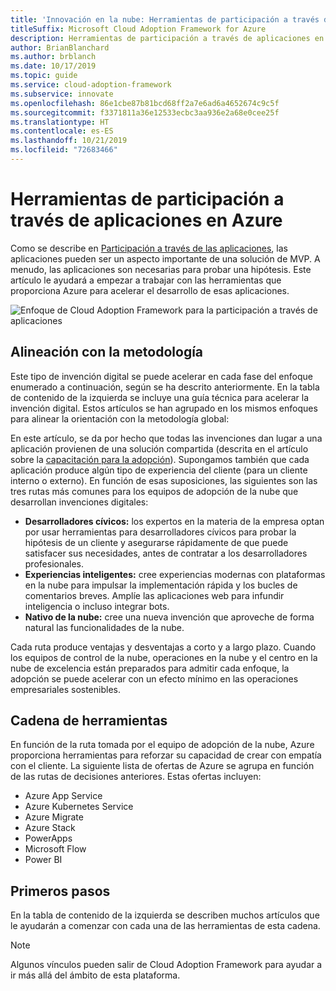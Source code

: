 ```yaml
---
title: 'Innovación en la nube: Herramientas de participación a través de aplicaciones en Azure'
titleSuffix: Microsoft Cloud Adoption Framework for Azure
description: Herramientas de participación a través de aplicaciones en Azure
author: BrianBlanchard
ms.author: brblanch
ms.date: 10/17/2019
ms.topic: guide
ms.service: cloud-adoption-framework
ms.subservice: innovate
ms.openlocfilehash: 86e1cbe87b81bcd68ff2a7e6ad6a4652674c9c5f
ms.sourcegitcommit: f3371811a36e12533ecbc3aa936e2a68e0cee25f
ms.translationtype: HT
ms.contentlocale: es-ES
ms.lasthandoff: 10/21/2019
ms.locfileid: "72683466"
---
```

# <a name="tools-to-engage-via-apps-in-azure"></a>Herramientas de participación a través de aplicaciones en Azure

Como se describe en [Participación a través de las aplicaciones](../considerations/apps.md), las aplicaciones pueden ser un aspecto importante de una solución de MVP. A menudo, las aplicaciones son necesarias para probar una hipótesis. Este artículo le ayudará a empezar a trabajar con las herramientas que proporciona Azure para acelerar el desarrollo de esas aplicaciones.

![Enfoque de Cloud Adoption Framework para la participación a través de aplicaciones](../../_images/innovate/engage-via-apps.png)

## <a name="alignment-to-the-methodology"></a>Alineación con la metodología

Este tipo de invención digital se puede acelerar en cada fase del enfoque enumerado a continuación, según se ha descrito anteriormente. En la tabla de contenido de la izquierda se incluye una guía técnica para acelerar la invención digital. Estos artículos se han agrupado en los mismos enfoques para alinear la orientación con la metodología global:

En este artículo, se da por hecho que todas las invenciones dan lugar a una aplicación provienen de una solución compartida (descrita en el artículo sobre la [capacitación para la adopción](./ci-cd.md)). Supongamos también que cada aplicación produce algún tipo de experiencia del cliente (para un cliente interno o externo). En función de esas suposiciones, las siguientes son las tres rutas más comunes para los equipos de adopción de la nube que desarrollan invenciones digitales:

- **Desarrolladores cívicos:** los expertos en la materia de la empresa optan por usar herramientas para desarrolladores cívicos para probar la hipótesis de un cliente y asegurarse rápidamente de que puede satisfacer sus necesidades, antes de contratar a los desarrolladores profesionales.
- **Experiencias inteligentes:** cree experiencias modernas con plataformas en la nube para impulsar la implementación rápida y los bucles de comentarios breves. Amplíe las aplicaciones web para infundir inteligencia o incluso integrar bots.
- **Nativo de la nube:** cree una nueva invención que aproveche de forma natural las funcionalidades de la nube.

Cada ruta produce ventajas y desventajas a corto y a largo plazo. Cuando los equipos de control de la nube, operaciones en la nube y el centro en la nube de excelencia están preparados para admitir cada enfoque, la adopción se puede acelerar con un efecto mínimo en las operaciones empresariales sostenibles.

## <a name="toolchain"></a>Cadena de herramientas

En función de la ruta tomada por el equipo de adopción de la nube, Azure proporciona herramientas para reforzar su capacidad de crear con empatía con el cliente. La siguiente lista de ofertas de Azure se agrupa en función de las rutas de decisiones anteriores. Estas ofertas incluyen:

- Azure App Service
- Azure Kubernetes Service
- Azure Migrate
- Azure Stack
- PowerApps
- Microsoft Flow
- Power BI

## <a name="get-started"></a>Primeros pasos

En la tabla de contenido de la izquierda se describen muchos artículos que le ayudarán a comenzar con cada una de las herramientas de esta cadena.

> [!NOTE]
> Algunos vínculos pueden salir de Cloud Adoption Framework para ayudar a ir más allá del ámbito de esta plataforma.
